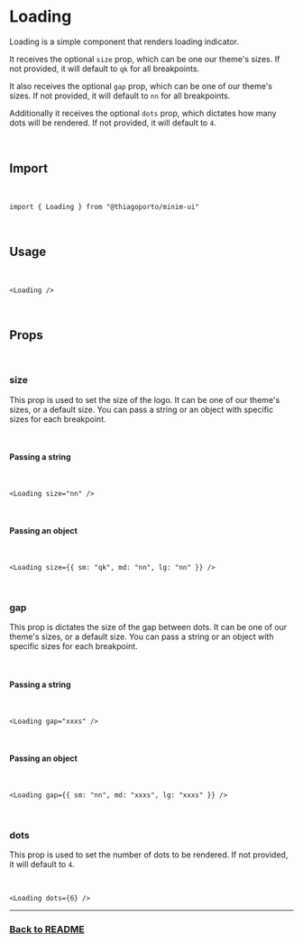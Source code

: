# Loading

Loading is a simple component that renders loading indicator.

It receives the optional `size` prop, which can be one our theme's sizes. If not provided, it will default to `qk` for all breakpoints.

It also receives the optional `gap` prop, which can be one of our theme's sizes. If not provided, it will default to `nn` for all breakpoints.

Additionally it receives the optional `dots` prop, which dictates how many dots will be rendered. If not provided, it will default to `4`.

<br/>

## Import

<br/>

```tsx
import { Loading } from "@thiagoporto/minim-ui"
```

<br/>

## Usage

<br/>

```tsx
<Loading />
```

<br/>

## Props

<br/>

### size

This prop is used to set the size of the logo. It can be one of our theme's sizes, or a default size. You can pass a string or an object with specific sizes for each breakpoint.

<br/>

#### Passing a string

<br/>

```tsx
<Loading size="nn" />
```

<br/>

#### Passing an object

<br/>

```tsx
<Loading size={{ sm: "qk", md: "nn", lg: "nn" }} />
```

<br/>

### gap

This prop is dictates the size of the gap between dots. It can be one of our theme's sizes, or a default size. You can pass a string or an object with specific sizes for each breakpoint.

<br/>

#### Passing a string

<br/>

```tsx
<Loading gap="xxxs" />
```

<br/>

#### Passing an object

<br/>

```tsx
<Loading gap={{ sm: "nn", md: "xxxs", lg: "xxxs" }} />
```

<br/>

### dots

This prop is used to set the number of dots to be rendered. If not provided, it will default to `4`.

<br/>

```tsx
<Loading dots={6} />
```

<hr/>

### [Back to README](../README.md)
